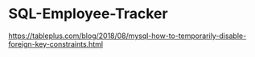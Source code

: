 # SQL-Employee-Tracker

https://tableplus.com/blog/2018/08/mysql-how-to-temporarily-disable-foreign-key-constraints.html
